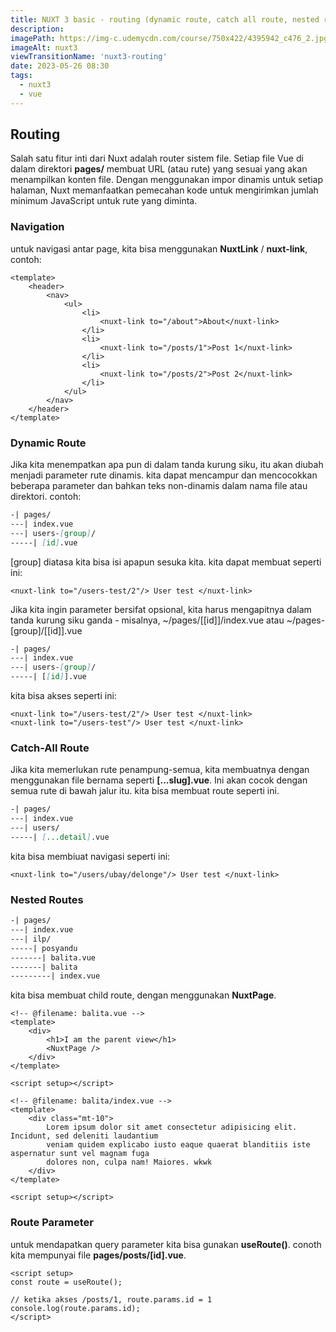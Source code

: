 ```yaml
---
title: NUXT 3 basic - routing (dynamic route, catch all route, nested route, route parameter)
description:
imagePath: https://img-c.udemycdn.com/course/750x422/4395942_c476_2.jpg
imageAlt: nuxt3
viewTransitionName: 'nuxt3-routing'
date: 2023-05-26 08:30
tags:
  - nuxt3
  - vue
---
```


## Routing

Salah satu fitur inti dari Nuxt adalah router sistem file. Setiap file Vue di dalam direktori **pages/** membuat URL (atau rute) yang sesuai yang akan menampilkan konten file. Dengan menggunakan impor dinamis untuk setiap halaman, Nuxt memanfaatkan pemecahan kode untuk mengirimkan jumlah minimum JavaScript untuk rute yang diminta.

### Navigation

untuk navigasi antar page, kita bisa menggunakan **NuxtLink** / **nuxt-link**, contoh:

```vue
<template>
	<header>
		<nav>
			<ul>
				<li>
					<nuxt-link to="/about">About</nuxt-link>
				</li>
				<li>
					<nuxt-link to="/posts/1">Post 1</nuxt-link>
				</li>
				<li>
					<nuxt-link to="/posts/2">Post 2</nuxt-link>
				</li>
			</ul>
		</nav>
	</header>
</template>
```

### Dynamic Route

Jika kita menempatkan apa pun di dalam tanda kurung siku, itu akan diubah menjadi parameter rute dinamis. kita dapat mencampur dan mencocokkan beberapa parameter dan bahkan teks non-dinamis dalam nama file atau direktori.
contoh:

```md
-| pages/
---| index.vue
---| users-[group]/
-----| [id].vue
```

[group] diatasa kita bisa isi apapun sesuka kita. kita dapat membuat seperti ini:

```vue
<nuxt-link to="/users-test/2"/> User test </nuxt-link>
```

Jika kita ingin parameter bersifat opsional, kita harus mengapitnya dalam tanda kurung siku ganda - misalnya, ~/pages/[[id]]/index.vue atau ~/pages-[group]/[[id]].vue

```md
-| pages/
---| index.vue
---| users-[group]/
-----| [[id]].vue
```

kita bisa akses seperti ini:

```vue
<nuxt-link to="/users-test/2"/> User test </nuxt-link>
<nuxt-link to="/users-test"/> User test </nuxt-link>
```

### Catch-All Route

Jika kita memerlukan rute penampung-semua, kita membuatnya dengan menggunakan file bernama seperti **[...slug].vue**. Ini akan cocok dengan semua rute di bawah jalur itu. kita bisa membuat route seperti ini.

```md
-| pages/
---| index.vue
---| users/
-----| [...detail].vue
```

kita bisa membiuat navigasi seperti ini:

```vue
<nuxt-link to="/users/ubay/delonge"/> User test </nuxt-link>
```

### Nested Routes

```md
-| pages/
---| index.vue
---| ilp/
-----| posyandu
-------| balita.vue
-------| balita
---------| index.vue
```

kita bisa membuat child route, dengan menggunakan **NuxtPage**.

```vue
<!-- @filename: balita.vue -->
<template>
	<div>
		<h1>I am the parent view</h1>
		<NuxtPage />
	</div>
</template>

<script setup></script>
```

```vue
<!-- @filename: balita/index.vue -->
<template>
	<div class="mt-10">
		Lorem ipsum dolor sit amet consectetur adipisicing elit. Incidunt, sed deleniti laudantium
		veniam quidem explicabo iusto eaque quaerat blanditiis iste aspernatur sunt vel magnam fuga
		dolores non, culpa nam! Maiores. wkwk
	</div>
</template>

<script setup></script>
```

### Route Parameter

untuk mendapatkan query parameter kita bisa gunakan **useRoute()**.
conoth kita mempunyai file **pages/posts/[id].vue**.

```vue
<script setup>
const route = useRoute();

// ketika akses /posts/1, route.params.id = 1
console.log(route.params.id);
</script>
```
